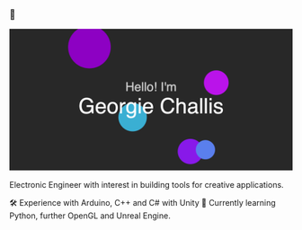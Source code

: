 ### 👋
<img src="https://github.com/GeorgieChallis/GeorgieChallis/blob/master/p5-background/img.png" width="800">

Electronic Engineer with interest in building tools for creative applications.

  🛠 Experience with Arduino, C++ and C# with Unity
    🌱 Currently learning Python, further OpenGL and Unreal Engine.

<!--
**GeorgieChallis/GeorgieChallis** is a ✨ _special_ ✨ repository because its `README.md` (this file) appears on your GitHub profile.

Here are some ideas to get you started:

- 🔭 I’m currently working on ...
- 🌱 I’m currently learning ...
- 👯 I’m looking to collaborate on ...
- 🤔 I’m looking for help with ...
- 💬 Ask me about ...
- 📫 How to reach me: ...
- 😄 Pronouns: ...
- ⚡ Fun fact: ...
-->
